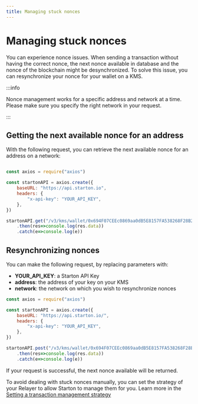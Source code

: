 ```yaml
---
title: Managing stuck nonces
---
```


# Managing stuck nonces

You can experience nonce issues. When sending a transaction without having the correct nonce, the next nonce available in database and the nonce of the blockchain might be desynchronized.
To solve this issue, you can resynchronize your nonce for your wallet on a KMS.

:::info

Nonce management works for a specific address and network at a time. Please make sure you specify the right network in your request.

:::

## Getting the next available nonce for an address 

With the following request, you can retrieve the next available nonce for an address on a network: 

```jsx showLineNumbers 

const axios = require("axios")

const startonAPI = axios.create({
    baseURL: "https://api.starton.io",
    headers: {
        "x-api-key": "YOUR_API_KEY",
    },
})

startonAPI.get("/v3/kms/wallet/0x694F07CEEc0869aa0dB5E8157FA538268F28B23f/avalanche-fuji/nonce/available")
    .then(res=>console.log(res.data))
    .catch(e=>console.log(e))


```

## Resynchronizing nonces 

You can make the following request, by replacing parameters with:

-   **YOUR_API_KEY**: a Starton API Key
-   **address**: the address of your key on your KMS
-   **network**: the network on which you wish to resynchronize nonces

```jsx 
const axios = require("axios")

const startonAPI = axios.create({
	baseURL: "https://api.starton.io/",
	headers: {
		"x-api-key": "YOUR_API_KEY",
	},
})

startonAPI.post("/v3/kms/wallet/0x694F07CEEc0869aa0dB5E8157FA538268F28B23f/avalanche-fuji/nonce/resync")
    .then(res=>console.log(res.data))
    .catch(e=>console.log(e))
```

If your request is successful, the next nonce available will be returned.

To avoid dealing with stuck nonces manually, you can set the strategy of your Relayer to allow Starton to manage them for you. Learn more in the [Setting a transaction management strategy](/docs/Transactions/stuck-transaction-replacement.md)

